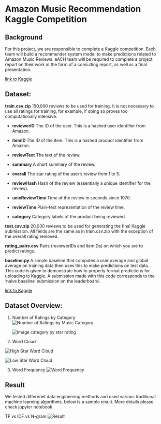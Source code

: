 # Amazon Music Recommendation Kaggle Competition

## Background

For this project, we are responsible to complete a Kaggle competition. Each team will build a recommender system model to make predictions related to Amazon Music Reviews. eACH team will be required to complete a project report on their work in the form of a consulting report, as well as a final presentation.

[link to Kaggle](https://www.kaggle.com/c/mie1624winter2021/)

## Dataset:

**train.csv.zip** 150,000 reviews to be used for training. It is not necessary to use all ratings for training, for example, if doing so proves too computationally intensive.

- **reviewerID** The ID of the user. This is a hashed user identifier from Amazon.

- **itemID** The ID of the item. This is a hashed product identifier from Amazon.

- **reviewText** The text of the review.

- **summary** A short summary of the review.

- **overall** The star rating of the user’s review from 1 to 5.

- **reviewHash** Hash of the review (essentially a unique identifier for the review).

- **unixReviewTime** Time of the review in seconds since 1970.

- **reviewTime** Plain-text representation of the review time.

- **category** Category labels of the product being reviewed.

**test.csv.zip** 20,000 reviews to be used for generating the final Kaggle submission. All fields are the same as in train.csv.zip with the exception of the overall rating removed.

**rating_pairs.csv** Pairs (reviewerIDs and itemIDs) on which you are to predict ratings.

**baseline.py** A simple baseline that computes a user average and global average on training data then uses this to make predictions on test data. This code is given to demonstrate how to properly format predictions for uploading to Kaggle. A submission made with this code corresponds to the ‘naive baseline‘ submission on the leaderboard.

[link to Kaggle](https://www.kaggle.com/c/mie1624winter2021/)

## Dataset Overview:

1. Number of Ratings by Category
   ![Number of Ratings by Music Category](https://raw.githubusercontent.com/jackychencw/Amazon-Music-Recommendation-System/main/src/imgs/rating_vs_category.png)

   ![Image category by star rating](https://raw.githubusercontent.com/jackychencw/Amazon-Music-Recommendation-System/main/src/imgs/category_vs_star.png)

2. Word Cloud

![High Star Word Cloud](https://raw.githubusercontent.com/jackychencw/Amazon-Music-Recommendation-System/main/src/imgs/high_star_wordcloud.png)

![Low Star Word Cloud](https://raw.githubusercontent.com/jackychencw/Amazon-Music-Recommendation-System/main/src/imgs/low_star_wordcloud.png)

3. Word Frequency
   ![Word Frequency](https://raw.githubusercontent.com/jackychencw/Amazon-Music-Recommendation-System/main/src/imgs/most_frequent.png)

## Result

We tested differenet data engineering methods and used various traditional machine learning algorithms, below is a sample result. More details please check jupyter notebook.

TF vs IDF vs N-gram
![Result](https://raw.githubusercontent.com/jackychencw/Amazon-Music-Recommendation-System/main/src/imgs/train_result_by_cate.png)
